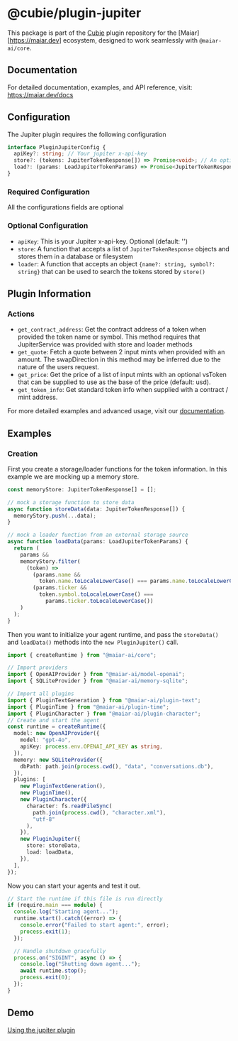 # @cubie/plugin-jupiter

This package is part of the [Cubie](https://cubie.fun) plugin repository for the [Maiar][https://maiar.dev] ecosystem, designed to work seamlessly with `@maiar-ai/core`.

## Documentation

For detailed documentation, examples, and API reference, visit:
https://maiar.dev/docs

## Configuration

The Jupiter plugin requires the following configuration

```typescript
interface PluginJupiterConfig {
  apiKey?: string; // Your jupiter x-api-key
  store?: (tokens: JupiterTokenResponse[]) => Promise<void>; // An optional method for storing the remote token list to a internal database/store
  load?: (params: LoadJupiterTokenParams) => Promise<JupiterTokenResponse[]>; // An optional method to load and search the synced token list by token name and symbol
}
```

### Required Configuration

All the configurations fields are optional

### Optional Configuration

- `apiKey`: This is your Jupiter x-api-key. Optional (default: '')
- `store`: A function that accepts a list of `JupiterTokenResponse` objects and stores them in a database or filesystem
- `loader`: A function that accepts an object `{name?: string, symbol?: string}` that can be used to search the tokens stored by `store()`

## Plugin Information

### Actions

- `get_contract_address`: Get the contract address of a token when provided the token name or symbol. This method requires that JupiterService was provided with store and loader methods
- `get_quote`: Fetch a quote between 2 input mints when provided with an amount. The swapDirection in this method may be inferred due to the nature of the users request.
- `get_price`: Get the price of a list of input mints with an optional vsToken that can be supplied to use as the base of the price (default: usd).
- `get_token_info`: Get standard token info when supplied with a contract / mint address.

For more detailed examples and advanced usage, visit our [documentation](https://maiar.dev/docs).

## Examples

### Creation

First you create a storage/loader functions for the token information. In this example we are mocking up a memory store.

```typescript
const memoryStore: JupiterTokenResponse[] = [];

// mock a storage function to store data
async function storeData(data: JupiterTokenResponse[]) {
  memoryStory.push(...data);
}

// mock a loader function from an external storage source
async function loadData(params: LoadJupiterTokenParams) {
  return (
    params &&
    memoryStory.filter(
      (token) =>
        (params.name &&
          token.name.toLocaleLowerCase() === params.name.toLocaleLowerCase()) ||
        (params.ticker &&
          token.symbol.toLocaleLowerCase() ===
            params.ticker.toLocaleLowerCase())
    )
  );
}
```

Then you want to initialize your agent runtime, and pass the `storeData()` and `loadData()` methods into the `new PluginJupiter()` call.

```typescript
import { createRuntime } from "@maiar-ai/core";

// Import providers
import { OpenAIProvider } from "@maiar-ai/model-openai";
import { SQLiteProvider } from "@maiar-ai/memory-sqlite";

// Import all plugins
import { PluginTextGeneration } from "@maiar-ai/plugin-text";
import { PluginTime } from "@maiar-ai/plugin-time";
import { PluginCharacter } from "@maiar-ai/plugin-character";
// Create and start the agent
const runtime = createRuntime({
  model: new OpenAIProvider({
    model: "gpt-4o",
    apiKey: process.env.OPENAI_API_KEY as string,
  }),
  memory: new SQLiteProvider({
    dbPath: path.join(process.cwd(), "data", "conversations.db"),
  }),
  plugins: [
    new PluginTextGeneration(),
    new PluginTime(),
    new PluginCharacter({
      character: fs.readFileSync(
        path.join(process.cwd(), "character.xml"),
        "utf-8"
      ),
    }),
    new PluginJupiter({
      store: storeData,
      load: loadData,
    }),
  ],
});
```

Now you can start your agents and test it out.

```typescript
// Start the runtime if this file is run directly
if (require.main === module) {
  console.log("Starting agent...");
  runtime.start().catch((error) => {
    console.error("Failed to start agent:", error);
    process.exit(1);
  });

  // Handle shutdown gracefully
  process.on("SIGINT", async () => {
    console.log("Shutting down agent...");
    await runtime.stop();
    process.exit(0);
  });
}
```

## Demo

[Using the jupiter plugin](./public/demo.mp4)
